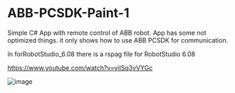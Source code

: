 # ABB-PCSDK-Paint-1

Simple C# App with remote control of ABB robot.
App has some not optimized things. it only shows how to use ABB PCSDK for communication.

In forRobotStudio_6.08 there is a rspag file for RobotStudio 6.08

https://www.youtube.com/watch?v=yiISq3vVYGc

![image](https://github.com/tltrus/ABB-PCSDK-Paint/assets/77125487/1a3c2acb-385e-454c-9f85-ae47a057d7a6)

